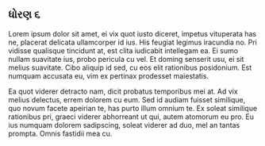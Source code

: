 ## ધોરણ ૬


Lorem ipsum dolor sit amet, ei vix quot iusto diceret, impetus vituperata has ne, placerat delicata ullamcorper id ius. His feugiat legimus iracundia no. Pri vidisse qualisque tincidunt at, est clita iudicabit intellegam ea. Ei sumo nullam suavitate ius, probo pericula cu vel. Et doming senserit usu, ei sit melius suavitate. Cibo aliquip id sed, cu eos elit rationibus posidonium. Est numquam accusata eu, vim ex pertinax prodesset maiestatis.

Ea quot viderer detracto nam, dicit probatus temporibus mei at. Ad vix melius delectus, errem dolorem cu eum. Sed id audiam fuisset similique, quo novum facete apeirian te, has purto illum omnium te. Ex soleat similique rationibus pri, graeci viderer abhorreant ut qui, autem atomorum eu pro. Eu ius numquam dolorem sadipscing, soleat viderer ad duo, mel an tantas prompta. Omnis fastidii mea cu.

